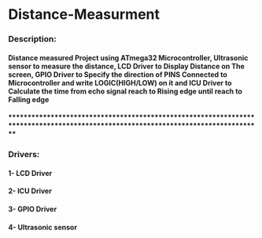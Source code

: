 # Distance-Measurment
### Description:
#### Distance measured Project using ATmega32 Microcontroller, Ultrasonic sensor to measure the distance, LCD Driver to Display Distance on The screen, GPIO Driver to Specify the direction of PINS Connected to Microcontroller and write LOGIC(HIGH/LOW) on it and ICU Driver to Calculate the time from echo signal reach to Rising edge until reach to Falling edge
#### **********************************************************************************************************************************
### Drivers:
#### 1- LCD Driver
#### 2- ICU Driver
#### 3- GPIO Driver
#### 4- Ultrasonic sensor
